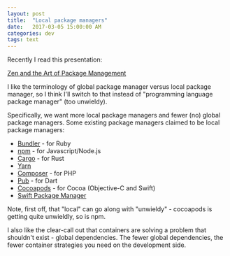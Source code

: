 ```yaml
---
layout: post
title:  "Local package managers"
date:   2017-03-05 15:00:00 AM
categories: dev
tags: text
---
```


Recently I read this presentation:

[Zen and the Art of Package Management](http://slides.com/yehudakatz/deck-4#/)

I like the terminology of global package manager versus local package manager, so I think
I'll switch to that instead of "programming language package manager" (too unwieldy).

Specifically, we want more local package managers and fewer (no) global package managers.
Some existing package managers claimed to be local package managers:

- [Bundler](http://bundler.io/) - for Ruby
- [npm](https://www.npmjs.com/) - for Javascript/Node.js
- [Cargo](https://crates.io/) - for Rust
- [Yarn](https://yarnpkg.com/en/)
- [Composer](https://getcomposer.org/) - for PHP
- [Pub](https://pub.dartlang.org/) - for Dart
- [Cocoapods](https://cocoapods.org/) - for Cocoa (Objective-C and Swift)
- [Swift Package Manager](https://swift.org/package-manager/)

Note, first off, that "local" can go along with "unwieldy" - cocoapods is getting quite
unwieldly, so is npm.

I also like the clear-call out that containers are solving a problem that shouldn't
exist - global dependencies. The fewer global dependencies, the fewer container strategies
you need on the development side.
